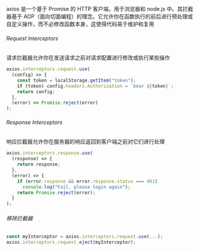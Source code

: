 axios 是一个基于 Promise 的 HTTP 客户端，用于浏览器和 node.js 中。其拦截器基于 AOP（面向切面编程）的理念。它允许你在函数执行的前后进行预处理或自定义操作，而不必修改函数本身，这使得代码易于维护和复用

###### Request Interceptors

请求拦截器允许你在发送请求之前对请求配置进行修改或执行某些操作

```JavaScript
axios.interceptors.request.use(
  (config) => {
    const token = localStorage.getItem("token");
    if (token) config.headers.Authorization = `bear ${token}`;
    return config;
  },
  (error) => Promise.reject(error)
);
```

###### Response Interceptors

响应拦截器允许你在服务器的响应返回到客户端之前对它们进行处理

```JavaScript
axios.interceptors.response.use(
  (response) => {
    return response;
  },
  (error) => {
    if (error.response && error.response.status === 401)
      console.log("Fail, please login again");
    return Promise.reject(error);
  }
);
```

###### 移除拦截器

```JavaScript
const myInterceptor = axios.interceptors.request.use(...);
axios.interceptors.request.eject(myInterceptor);
```
